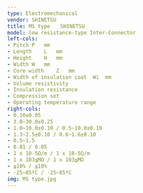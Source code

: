 ```yaml
---
type: Electromechanical
vendor: SHINETSU
title: MS type　　SHINETSU
model: low resistance-type Inter-Connector
left-cols: 
- Pitch P   mm
- Length    L   mm
- Height    H   mm
- Width W   mm
- Core width    Z   mm
- Width of insulation coat  Wi  mm  
- Volume resistivity
- Insulation resistance
- Compression set
- Operating temperature range
right-cols: 
- 0.10±0.05
- 3.0~30.0±0.25
- 1.0~10.0±0.10 / 0.5~10.0±0.10
- 1.3~2.5±0.10 / 0.6~1.6±0.10
- 0.5~1.5
- 0.01 / 0.05
- 1 x 10-5Ω/m / 1 x 10-5Ω/m
- 1 x 103≦MΩ / 1 x 103≦MΩ
- ≦10% / ≦10%
- -25~85ºC / -25~85ºC
img: MS type.jpg
---
```

